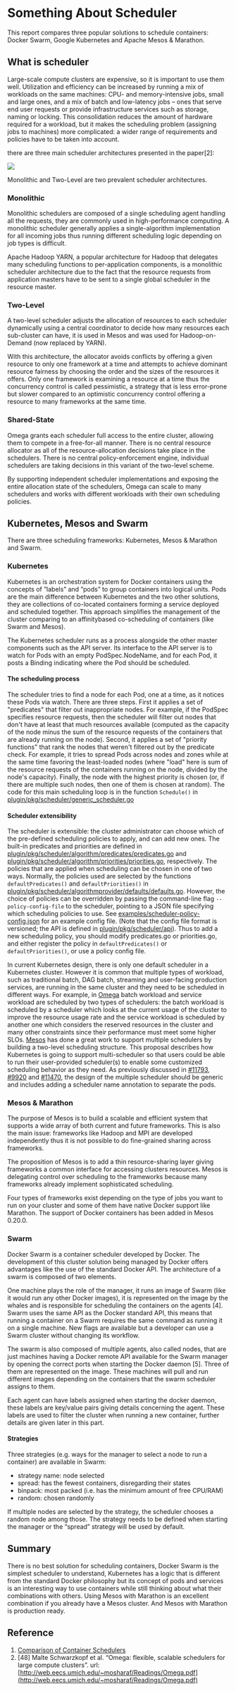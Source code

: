 # Something About Scheduler

This report compares three popular solutions to schedule containers: Docker Swarm, Google Kubernetes and Apache Mesos & Marathon. 

## What is scheduler

Large-scale compute clusters are expensive, so it is important to use them well. Utilization and efficiency can be increased by running a mix of workloads on the same machines: CPU- and memory-intensive jobs, small and large ones, and a mix of batch and low-latency jobs – ones that serve end user requests or provide infrastructure services such as storage, naming or locking. This consolidation reduces the amount of hardware required for a workload, but it makes the scheduling problem (assigning jobs to machines) more complicated: a wider range of requirements and policies have to be taken into account.

there are three main scheduler architectures presented in the paper[2]:

![](./images/schedulers.png)

Monolithic and Two-Level are two prevalent scheduler architectures. 

### Monolithic

Monolithic schedulers are composed of a single scheduling agent handling all the requests, they are commonly used in high-performance computing. A monolithic scheduler generally applies a single-algorithm implementation for all incoming jobs thus running different scheduling logic depending on job types is difficult.

Apache Hadoop YARN, a popular architecture for Hadoop that delegates many scheduling functions to per-application components, is a monolithic scheduler architecture due to the fact that the resource requests from application masters have to be sent to a single global scheduler in the resource master.

### Two-Level

A two-level scheduler adjusts the allocation of resources to each scheduler dynamically using a central coordinator to decide how many resources each sub-cluster can have, it is used in Mesos and was used for Hadoop-on-Demand (now replaced by YARN).

With this architecture, the allocator avoids conflicts by offering a given resource to only one framework at a time and attempts to achieve dominant resource fairness by choosing the order and the sizes of the resources it offers. Only one framework is examining a resource at a time thus the concurrency control is called pessimistic, a strategy that is less error-prone but slower compared to an optimistic concurrency control offering a resource to many frameworks at the same time.

### Shared-State

Omega grants each scheduler full access to the entire cluster, allowing them to compete in a free-for-all manner. There is no central resource allocator as all of the resource-allocation decisions take place in the schedulers. There is no central policy-enforcement engine, individual schedulers are taking decisions in this variant of the two-level scheme.

By supporting independent scheduler implementations and exposing the entire allocation state of the schedulers, Omega can scale to many schedulers and works with different workloads with their own scheduling policies.

## Kubernetes, Mesos and Swarm

There are three scheduling frameworks: Kubernetes, Mesos & Marathon and Swarm. 

### Kubernetes

Kubernetes is an orchestration system for Docker containers using the concepts of ”labels” and ”pods” to group containers into logical units. Pods are the main difference between Kubernetes and the two other solutions, they are collections of co-located containers forming a service deployed and scheduled together. This approach simplifies the management of the cluster comparing to an affinitybased co-scheduling of containers (like Swarm and Mesos).

The Kubernetes scheduler runs as a process alongside the other master components such as the API server. Its interface to the API server is to watch for Pods with an empty PodSpec.NodeName, and for each Pod, it posts a Binding indicating where the Pod should be scheduled.

#### The scheduling process

The scheduler tries to find a node for each Pod, one at a time, as it notices
these Pods via watch. There are three steps. First it applies a set of "predicates" that filter out
inappropriate nodes. For example, if the PodSpec specifies resource requests, then the scheduler
will filter out nodes that don't have at least that much resources available (computed
as the capacity of the node minus the sum of the resource requests of the containers that
are already running on the node). Second, it applies a set of "priority functions"
that rank the nodes that weren't filtered out by the predicate check. For example,
it tries to spread Pods across nodes and zones while at the same time favoring the least-loaded
nodes (where "load" here is sum of the resource requests of the containers running on the node,
divided by the node's capacity).
Finally, the node with the highest priority is chosen
(or, if there are multiple such nodes, then one of them is chosen at random). The code
for this main scheduling loop is in the function `Schedule()` in
[plugin/pkg/scheduler/generic_scheduler.go](http://releases.k8s.io/HEAD/plugin/pkg/scheduler/generic_scheduler.go)

#### Scheduler extensibility

The scheduler is extensible: the cluster administrator can choose which of the pre-defined
scheduling policies to apply, and can add new ones. The built-in predicates and priorities are
defined in [plugin/pkg/scheduler/algorithm/predicates/predicates.go](http://releases.k8s.io/HEAD/plugin/pkg/scheduler/algorithm/predicates/predicates.go) and
[plugin/pkg/scheduler/algorithm/priorities/priorities.go](http://releases.k8s.io/HEAD/plugin/pkg/scheduler/algorithm/priorities/priorities.go), respectively.
The policies that are applied when scheduling can be chosen in one of two ways. Normally,
the policies used are selected by the functions `defaultPredicates()` and `defaultPriorities()` in
[plugin/pkg/scheduler/algorithmprovider/defaults/defaults.go](http://releases.k8s.io/HEAD/plugin/pkg/scheduler/algorithmprovider/defaults/defaults.go).
However, the choice of policies
can be overridden by passing the command-line flag `--policy-config-file` to the scheduler, pointing to a JSON
file specifying which scheduling policies to use. See
[examples/scheduler-policy-config.json](../../examples/scheduler-policy-config.json) for an example
config file. (Note that the config file format is versioned; the API is defined in
[plugin/pkg/scheduler/api](http://releases.k8s.io/HEAD/plugin/pkg/scheduler/api/)).
Thus to add a new scheduling policy, you should modify predicates.go or priorities.go,
and either register the policy in `defaultPredicates()` or `defaultPriorities()`, or use a policy config file.

In current Kubernetes design, there is only one default scheduler in a Kubernetes cluster. However it is common that multiple types of workload, such as traditional batch, DAG batch, streaming and user-facing production services, are running in the same cluster and they need to be scheduled in different ways. For example, in [Omega](http://research.google.com/pubs/pub41684.html) batch workload and service workload are scheduled by two types of schedulers: the batch workload is scheduled by a scheduler which looks at the current usage of the cluster to improve the resource usage rate and the service workload is scheduled by another one which considers the reserved resources in the cluster and many other constraints since their performance must meet some higher SLOs. [Mesos](http://mesos.apache.org/) has done a great work to support multiple schedulers by building a two-level scheduling structure. This proposal describes how Kubernetes is going to support multi-scheduler so that users could be able to run their user-provided scheduler(s) to enable some customized scheduling behavior as they need. As previously discussed in [#11793](https://github.com/kubernetes/kubernetes/issues/11793), [#9920](https://github.com/kubernetes/kubernetes/issues/9920) and [#11470](https://github.com/kubernetes/kubernetes/issues/11470), the design of the multiple scheduler should be generic and includes adding a scheduler name annotation to separate the pods.

### Mesos & Marathon

The purpose of Mesos is to build a scalable and efficient system that supports a wide array of both current and future frameworks. This is also the main issue: frameworks like Hadoop and MPI are developed independently thus it is not possible to do fine-grained sharing across frameworks.

The proposition of Mesos is to add a thin resource-sharing layer giving frameworks a common interface for accessing clusters resources. Mesos is delegating control over scheduling to the frameworks because many frameworks already implement sophisticated scheduling.

Four types of frameworks exist depending on the type of jobs you want to run on your cluster and some of them have native Docker support like Marathon. The support of Docker containers has been added in Mesos 0.20.0.

### Swarm

Docker Swarm is a container scheduler developed by Docker. The development of this cluster solution being managed by Docker offers advantages like the use of the standard Docker API. The architecture of a swarm is composed of two elements.

One machine plays the role of the manager, it runs an image of Swarm (like it would run any other Docker images), it is represented on the image by the whales and is responsible for scheduling the containers on the agents [4]. Swarm uses the same API as the Docker standard API, this means that running a container on a Swarm requires the same command as running it on a single machine. New flags are available but a developer can use a Swarm cluster without changing its workflow.

The swarm is also composed of multiple agents, also called nodes, that are just machines having a Docker remote API available for the Swarm manager by opening the correct ports when starting the Docker daemon [5]. Three of them are represented on the image. These machines will pull and run different images depending on the containers that the swarm scheduler assigns to them.

Each agent can have labels assigned when starting the docker daemon, these labels are key/value pairs giving details concerning the agent. These labels are used to filter the cluster when running a new container, further details are given later in this part.

#### Strategies
Three strategies (e.g. ways for the manager to select a node to run a container) are available in Swarm:

* strategy name: node selected
* spread: has the fewest containers, disregarding their states
* binpack: most packed (i.e. has the minimum amount of free CPU/RAM)
* random: chosen randomly

If multiple nodes are selected by the strategy, the scheduler chooses a random node among those. The strategy needs to be defined when starting the manager or the “spread” strategy will be used by default.

## Summary

There is no best solution for scheduling containers, Docker Swarm is the simplest scheduler to understand, Kubernetes has a logic that is different from the standard Docker philosophy but its concept of pods and services is an interesting way to use containers while still thinking about what their combinations with others. Using Mesos with Marathon is an excellent combination if you already have a Mesos cluster. And Mesos with Marathon is production ready.

## Reference

1. [Comparison of Container Schedulers](https://medium.com/@ArmandGrillet/comparison-of-container-schedulers-c427f4f7421)
2. [48] Malte Schwarzkopf et al. “Omega: flexible, scalable schedulers for large
compute clusters”. url: [http://web.eecs.umich.edu/~mosharaf/Readings/Omega.pdf](http://web.eecs.umich.edu/~mosharaf/Readings/Omega.pdf)